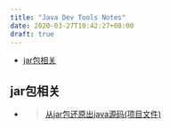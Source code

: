 ```yaml
---
title: "Java Dev Tools Notes"
date: 2020-03-27T10:42:27+08:00
draft: true
---
```


<!-- vim-markdown-toc GFM -->

* [jar包相关](#jar包相关)

<!-- vim-markdown-toc -->

## jar包相关

+ > [从jar包还原出java源码(项目文件)](https://blog.csdn.net/mxmxz/article/details/73043156)


